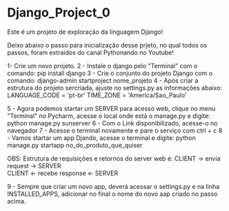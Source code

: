 # Django_Project_0

Este é um projeto de exploração da linguagem Django!

Deixo abaixo o passo para inicialização desse prjeto, no qual todos os passos,
foram extraidos do canal Pythonando no Youtube!

1- Crie um novo projeto.
2 - Instale o django pelo "Terminal" com o comando: pip install django
3 - Crie o conjunto do projeto Django com o comando: django-admin startproject nome_projeto
4 - Após criar a estrutura do projeto sercriada, ajuste no settings.py as informações abaixo:
LANGUAGE_CODE = 'pt-br'
TIME_ZONE = 'America/Sao_Paulo'

5 - Agora podemos startar um SERVER para acesso web, clique no menu
"Terminal" no Pycharm, acesse o local onde está o manage.py e digite: 
python manage.py sunserver
6 - Com o Link disponibilizado, acesse-o no navegador
7 - Acesse o terminal novamente e pare o serviço com ctrl + c
8 - Vamos startar um app Djando, acesse o terminal e digite: python manage.py startapp no_do_produto_que_quiser

OBS: Estrutura de requisições e retornos do server web é:
CLIENT -> envia request -> SERVER  
CLIENT <- recebe response <- SERVER

9 -  Sempre que criar um novo app, deverá acessar o settings.py e na linha INSTALLED_APPS, adicionar no final o nome do novo aap criado no passo acima.
